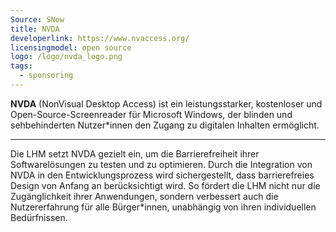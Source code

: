 ```yaml
---
Source: SNow
title: NVDA
developerlink: https://www.nvaccess.org/
licensingmodel: open source
logo: /logo/nvda_logo.png
tags:
  - sponsoring
---
```


**NVDA** (NonVisual Desktop Access) ist ein leistungsstarker, kostenloser und Open-Source-Screenreader für Microsoft Windows, der blinden und sehbehinderten Nutzer\*innen den Zugang zu digitalen Inhalten ermöglicht.

---

Die LHM setzt NVDA gezielt ein, um die Barrierefreiheit ihrer Softwarelösungen zu testen und zu optimieren. Durch die Integration von NVDA in den Entwicklungsprozess wird sichergestellt, dass barrierefreies Design von Anfang an berücksichtigt wird. So fördert die LHM nicht nur die Zugänglichkeit ihrer Anwendungen, sondern verbessert auch die Nutzererfahrung für alle Bürger\*innen, unabhängig von ihren individuellen Bedürfnissen.